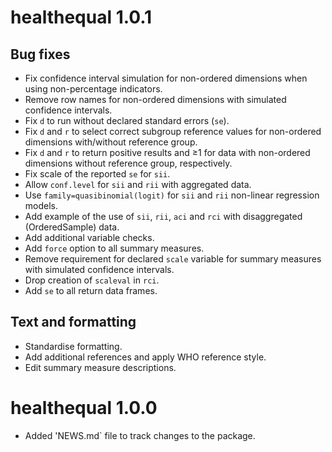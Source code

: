 # healthequal 1.0.1

## Bug fixes

* Fix confidence interval simulation for non-ordered dimensions when using non-percentage indicators.
* Remove row names for non-ordered dimensions with simulated confidence intervals.
* Fix `d` to run without declared standard errors (`se`).
* Fix `d` and `r` to select correct subgroup reference values for non-ordered dimensions with/without reference group. 
* Fix `d` and `r` to return positive results and ≥1 for data with non-ordered dimensions without reference group, respectively.
* Fix scale of the reported `se` for `sii`.
* Allow `conf.level` for `sii` and `rii` with aggregated data.
* Use `family=quasibinomial(logit)` for `sii` and `rii` non-linear regression models.
* Add example of the use of `sii`, `rii`, `aci` and `rci` with disaggregated (OrderedSample) data. 
* Add additional variable checks.
* Add `force` option to all summary measures. 
* Remove requirement for declared `scale` variable for summary measures with simulated confidence intervals.
* Drop creation of `scaleval` in `rci`. 
* Add `se` to all return data frames. 

## Text and formatting

* Standardise formatting. 
* Add additional references and apply WHO reference style.
* Edit summary measure descriptions. 

# healthequal 1.0.0 

* Added 'NEWS.md` file to track changes to the package.
